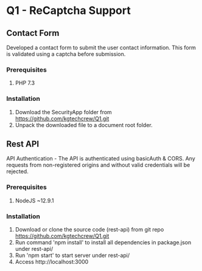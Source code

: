 # Q1 - ReCaptcha Support

## Contact Form

Developed a contact form to submit the user contact information. This form is validated using a captcha before submission.

### Prerequisites

1. PHP 7.3

### Installation

1. Download the SecurityApp folder from https://github.com/kgtechcrew/Q1.git
2. Unpack the downloaded file to a document root folder.

## Rest API
API Authentication - The API is authenticated using basicAuth & CORS. Any requests from non-registered origins and without valid credentials will be rejected.

### Prerequisites

1. NodeJS ~12.9.1

### Installation

1. Download or clone the source code (rest-api) from git repo https://github.com/kgtechcrew/Q1.git
2. Run command 'npm install' to install all dependencies in package.json under rest-api/
4. Run 'npm start' to start server under rest-api/
5. Access http://localhost:3000


